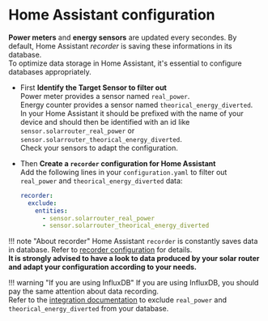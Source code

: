 # Home Assistant configuration

**Power meters** and **energy sensors** are updated every secondes. 
By default, Home Assistant *recorder* is saving these informations in its database.  
To optimize data storage in Home Assistant, it's essential to configure databases appropriately.

* First **Identify the Target Sensor to filter out**  
  Power meter provides a sensor named `real_power`.  
  Energy counter provides a sensor named `theorical_energy_diverted`.  
  In your Home Assistant it should be prefixed with the name of your device and should then be identified with an id like `sensor.solarrouter_real_power` or `sensor.solarrouter_theorical_energy_diverted`.  
  Check your sensors to adapt the configuration.

* Then **Create a `recorder` configuration for Home Assistant**  
  Add the following lines in your `configuration.yaml` to filter out `real_power` and `theorical_energy_diverted` data:  

    ```yaml
    recorder:
      exclude:
        entities:
          - sensor.solarrouter_real_power
          - sensor.solarrouter_theorical_energy_diverted
    ```
!!! note "About recorder"
    Home Assistant `recorder` is constantly saves data in database. Refer to [recorder configuration](https://www.home-assistant.io/integrations/recorder/) for details.  
    **It is strongly advised to have a look to data produced by your solar router and adapt your configuration according to your needs.**


!!! warning "If you are using InfluxDB"
    If you are using InfluxDB, you should pay the same attention about data recording.  
    Refer to the [integration documentation](https://www.home-assistant.io/integrations/influxdb/) to exclude `real_power` and `theorical_energy_diverted` from your database.


